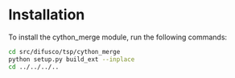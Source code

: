 # Installation

To install the cython_merge module, run the following commands:

```bash
cd src/difusco/tsp/cython_merge
python setup.py build_ext --inplace
cd ../../../..
```